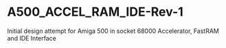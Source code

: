 # A500_ACCEL_RAM_IDE-Rev-1
Initial design attempt for Amiga 500 in socket 68000 Accelerator, FastRAM and IDE Interface
